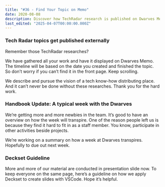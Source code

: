 ```yaml
---
title: "#36 - Find Your Topic on Memo"
date: 2020-08-08
description: Discover how TechRadar research is published on Dwarves Memo, get updates on the Dwarves team week overview, and learn Deckset slide guidelines with VSCode.
last_edited: "2025-04-07T00:00:00.000Z"
---
```


### Tech Radar topics get published externally

Remember those TechRadar researches?

We have gathered all your work and have it displayed on Dwarves Memo. The timeline will be based on the date you created and finished the topic. So don’t worry if you can’t find it in the front page. Keep scrolling.

We describe and pursue the vision of a tech know-how distributing place. And it can’t never be done without these researches. Thank you for the hard work.

### Handbook Update: A typical week with the Dwarves

We’re getting more and more newbies in the team. It’s good to have an overview on how the week will transpire. One of the reason people left us is because they find it hard to fit in as a staff member. You know, participate in other activities beside projects.

We’re working on a summary on how a week at Dwarves transpires. Hopefully to due out next week.

### Deckset Guideline

More and more of our material are conducted in presentation slide now. To keep everyone on the same page, here’s a guideline on how we apply Deckset to create slides with VSCode. Hope it’s helpful.
